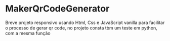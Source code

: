 # MakerQrCodeGenerator
Breve projeto responsivo usando Html, Css e JavaScript vanilla para facilitar o processo de gerar qr code, no projeto consta tbm um teste em python, com a mesma função
